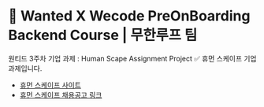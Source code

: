# 🎊 Wanted X Wecode PreOnBoarding Backend Course | 무한루프 팀
원티드 3주차 기업 과제 : Human Scape Assignment Project
  ✅ 휴먼 스케이프 기업 과제입니다.
- [휴먼 스케이프 사이트](https://humanscape.io/kr/index.html)
- [휴먼 스케이프 채용공고 링크](https://www.wanted.co.kr/wd/41413) 
